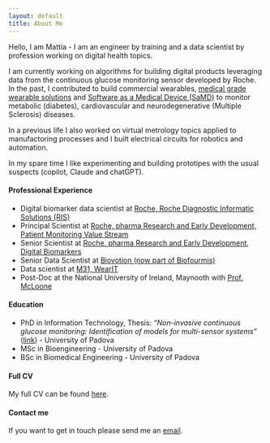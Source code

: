 ```yaml
---
layout: default
title: About Me
---
```


Hello, I am Mattia - I am an engineer by training and a data scientist by profession working on digital health topics. 

I am currently working on algorithms for building digital products leveraging data from the continuous glucose monitoring sensor developed by Roche. In the past, I contributed to build commercial wearables, [medical grade wearable solutions](https://pubmed.ncbi.nlm.nih.gov/34937478/) and [Software as a Medical Device (SaMD)](https://floodlightms-us.com/) to monitor metabolic (diabetes), cardiovascular and neurodegenerative (Multiple Sclerosis) diseases.

In a previous life I also worked on virtual metrology topics applied to manufactoring processes and I built electrical circuits for robotics and automation.

In my spare time I like experimenting and building prototipes with the usual suspects (copilot, Claude and chatGPT).

#### Professional Experience

- Digital biomarker data scientist at [Roche, Roche Diagnostic Informatic Solutions (RIS)](https://www.roche.com/media/releases/med-cor-2024-07-09)
- Principal Scientist at [Roche, pharma Research and Early Development, Patient Monitoring Value Stream](https://www.roche.com/about/priorities/personalised_healthcare/digital-biomarkers.htm)
- Senior Scientist at [Roche, pharma Research and Early Development, Digital Biomarkers](https://www.roche.com/about/priorities/personalised_healthcare/digital-biomarkers.htm)
- Senior Data Scientist at [Biovotion (now part of Biofourmis)](https://www.biofourmis.com/)
- Data scientist at [M31, WearIT](https://www.m31.com/)
- Post-Doc at the National University of Ireland, Maynooth with [Prof. McLoone](https://pure.qub.ac.uk/en/persons/se%C3%A1n-mcloone)


#### Education
- PhD in Information Technology, Thesis: _“Non-invasive continuous glucose monitoring: Identification of models for multi-sensor systems”_ ([link](http://paduaresearch.cab.unipd.it/5684/)) - University of Padova
- MSc in Bioengineering - University of Padova
- BSc in Biomedical Engineering - University of Padova

#### Full CV

My full CV can be found [here](/Mattia_Zanon_CV_.pdf).

#### Contact me

If you want to get in touch please send me an [email](mailto:zanon.mattia@gmail.com).